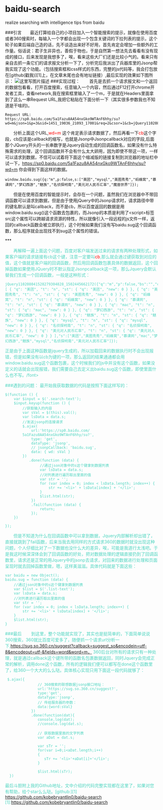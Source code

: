 # baidu-search
realize searching with intelligence tips from baidu

###引言
&nbsp;&nbsp;&nbsp;&nbsp;&nbsp;&nbsp;最近打算给自己的小项目加入一个智能搜索的提示，就像在使用百度或者360搜索时，每输入一个字都会出现一个包含关键词的下拉列表的提示，这个轮子如果后端自己造的话，先不谈造出来好不好用，首先肯定会增加一些额外的工作量。俗话说：君子生非异也，善假于物也，于是自然第一想法先去看看有没有现成的接口，后来发现是我想多了，唉，看来这些大厂们还是比较小气的。看来只有亲自去抓一条它们的请求报文分析一下了，分析完后我派出了兵器库里的Jsonp帮我实现了这个功能。（包括搜索框和css样式的东西，完整的js代码等，我会打包放在[github(戳我)][1]上，在文章末尾也会有地址链接）,最后实现的效果如下图所示：
![这里写图片描述](http://img.blog.csdn.net/20170811211016809?watermark/2/text/aHR0cDovL2Jsb2cuY3Nkbi5uZXQva29iZWJyeWFudGxpbjA=/font/5a6L5L2T/fontsize/400/fill/I0JBQkFCMA==/dissolve/70/gravity/SouthEast)
###实现过程：
&nbsp;&nbsp;&nbsp;&nbsp;&nbsp;&nbsp;&nbsp;首先是去抓一个请求报文和一个返回的数据包看看，打开百度搜索，任意输入一个内容，然后通过F12打开chrome开发者工具，查看network,我在搜索框里输入了一个m，于是就在Headers里面拿到了这么一串Request URL,我把它粘贴在下面分析一下（其实很多参数我也不知道是干啥的)。

```
Request URL:
https://sp0.baidu.com/5a1Fazu8AA54nxGko9WTAnF6hhy/su?wd=m&json=1&p=3&sid=1451_19036_21093_17001&req=2&csor=1&cb=jQuery110208041528279304828_1502445662172&_=1502445662175

```
&nbsp;&nbsp;&nbsp;&nbsp;&nbsp;&nbsp;&nbsp;分析上面这个URL,<font color="red">wd=m</font> 这个肯定表示请求数据了，然后再看一下<font color="red">cb</font>这个字段，cb应该是callback的缩写，也就是Jsonp中Jsonpcallback对应的字段,后面那个JQuery开头的一长串数字是Jquery自动生成的回调函数名，如果没有什么特殊需求的处理，这个回调函数并不会有什么太大卵用，因为即使不带这一项，一样可以请求到数据，不信可以试着将下面这个缩减版的链接复制到浏览器的地址栏中试一下，https://sp0.baidu.com/5a1Fazu8AA54nxGko9WTAnF6hhy/su?wd=m	你会得到下面这样的数据。

```
window.baidu.sug({q:"m",p:false,s:["美团","mysql","美图秀秀","蚂蜂窝","慕课网","梦幻西游","魅族","名侦探柯南","美元对人民币汇率","魔兽世界"]});
```
<p>
&nbsp;&nbsp;&nbsp;&nbsp;&nbsp;&nbsp;&nbsp;但是在使用百度的智能提示时，会存在一个问题，虽然我们在浏览器中不带回调函数可以请求到数据，但是由于使用jQuery中的Jsonp请求时，请求路径中带的键名默认是叫callback，而不是cb，所以百度返回的数据是用window.baidu.sug()这个函数去包裹的，而Jsonp的本质是利用了&lt;script>标签src这个属性可以跨越请求资源的特性，所以就像引入一段远程的js文件一样，返回的callback函数会被立即执行，这个时候如果我们没有写baidu.sug这个回调函数，那么程序就会出现找不到sug这个属性的错误。
</p>	
***
<p>
&nbsp;&nbsp;&nbsp;&nbsp;&nbsp;&nbsp;&nbsp;<font color="#4dd4bf">再解释一遍上面这个问题，百度对客户端发送过来的请求有两种处理形式，如果客户端的请求链接有cb这个键，注意一定要叫<font color="red">cb</font>,那么就会通过键获取到对应的值，这个值就是客户端的回调函数，然后用回调函数包裹具体的数据返回，这个回掉函数如果使用JQuery时不默认指定Jsonpcallback这一项，那么Jquery会默认替我们生成一个回调函数，一般是这种形式：

```
jQuery110208041528279304828_1502445662172({"q":"m","p":false,"bs":"","csor":"1","status":0,"g":[ { "q": "美团", "t": "n", "st": { "q": "美团", "new": 0 } }, { "q": "美图秀秀", "t": "n", "st": { "q": "美图秀秀", "new": 0 } }, { "q": "蚂蜂窝", "t": "n", "st": { "q": "蚂蜂窝", "new": 0 } }, { "q": "慕课网", "t": "n", "st": { "q": "慕课网", "new": 0 } }, { "q": "mac", "t": "n", "st": { "q": "mac", "new": 0 } }, { "q": "梦幻西游", "t": "n", "st": { "q": "梦幻西游", "new": 0 } }, { "q": "魅族", "t": "n", "st": { "q": "魅族", "new": 0 } }, { "q": "mysql", "t": "n", "st": { "q": "mysql", "new": 0 } }, { "q": "名侦探柯南", "t": "n", "st": { "q": "名侦探柯南", "new": 0 } }, { "q": "美元对人民币汇率", "t": "n", "st": { "q": "美元对人民币汇率", "new": 0 } } ],"s":["美团","美图秀秀","蚂蜂窝","慕课网","mac","梦幻西游","魅族","mysql","名侦探柯南","美元对人民币汇率"]});
```
<font color="#4dd4bf">正是由于上面这种函数是jquery生成的，所以加载回来的数据执行时不会出现报错，但是如果没有以cb为键的一项，那么返回的结果通通都会用window.baidu.sug这个函数包裹，这个时候我们的js中并没有这个函数，如果没定义的话就会出现报错，我们需要自己去定义出baidu.sug这个函数，即使里面什么也不写。/font>
</p>
###遇到的问题：
最开始我获取数据的代码是按照下面这样写的：

```
$(function () {
    var $input = $('.search-text');
    $input.keyup(function () {
        //获取输入的内容
        var sVal = $(this).val();
        var lsData = data.s;
        //发送jsonp的连接请求
        $.ajax(
	        url:'https://sp0.baidu.com/
        5a1Fazu8AA54nxGko9WTAnF6hhy/su?',
            type: 'get',
            dataType: 'jsonp',
            // jsonpCallback: 'baidu.sug',
            data: { wd: sVal }
        })
           .done(function (data) {
                //通过json对象中的s这个键拿到数据列表
                var lsData = data.s;
                //对列表进行遍历取出里面的值
                var str = '';
                for (var index = 0; index < lsData.length; index++) {
                    str += '<li>' + lsData[index] + '</li>';
                }
                $list.html(str);
            })
            .fail(function (data) {
                return;
            });
    })

});
```
&nbsp;&nbsp;&nbsp;&nbsp;&nbsp;&nbsp;&nbsp;但是不知道为什么在回调函数中可以拿到数据，Jquery内部解析却出错了，直接就跳到了fail函数，后来当我去用同样的方式请求360的数据时就没出现这种问题，个人仔细比对了一下数据也没什么大的差异，唉，可能是我道行太浅吧。于是我这时候深深体会到了回调函数的好处，把对数据处理的逻辑直接扔到了回调函数里，请求还是正常的用Jquery中的jsonp去请求，对回来的数据进行处理和页面呈现时就去回掉函数里做，嗯，这样美滋滋。具体代码就是下面这些：
```
var baidu = new Object();
baidu.sug = function (data) {
    //通过json对象中的s这个键拿到数据列表
    var $list = $('.list-text');
    var lsData = data.s;
    //对列表进行遍历取出里面的值
    var str = '';
    for (var index = 0; index < lsData.length; index++) {
        str += '<li>' + lsData[index] + '</li>';
    }
    $list.html(str);
}
```
###最后
&nbsp;&nbsp;&nbsp;&nbsp;&nbsp;&nbsp;&nbsp;到这里，整个功能就实现了，其实也是挺简单的，下面简单说说360搜索，360就比百度可爱多了，随便抓一个请求url分析一下,https://sug.so.360.cn/suggest?callback=suggest_so&encodein=utf-8&encodeout=utf-&fields=word&word=m，
360后台对所有的请求只有一种处理，就是通过callback这个键所带的函数名包裹数据返回，同时Jquery会完成正常的解析，调用done这个函数，所有的逻辑我们便可以都写在done这个函数里了，给360一个大大的么么哒。具体核心实现只用下面这一段代码就够了：

```
 $.ajax({
               // 360搜索的联想数据jsonp接口地址：
               url:'https://sug.so.360.cn/suggest?',
               type:'get',
               dataType:'jsonp',
               // 传给服务器的参数：
               data:{word:sVal}
            })
            .done(function(dat){
               console.log(dat);
               //console.log(dat.s);

               // 获取数据里面的文字列表
               var aDat = dat.s;

               var sTr = '';
               for(var i=0;i<aDat.length;i++)
               {
                  sTr += '<li>'+aDat[i]+'</li>';
               }

               $list.html(sTr);
  })
```
最后斗胆附上我的Github地址，文中介绍的代码完整实现都在这里了，如果对您有帮助，给个star么么哒。[github:][1] <https://github.com/kobebryantlin0/baidu-search>
[1]:https://github.com/kobebryantlin0/baidu-search
